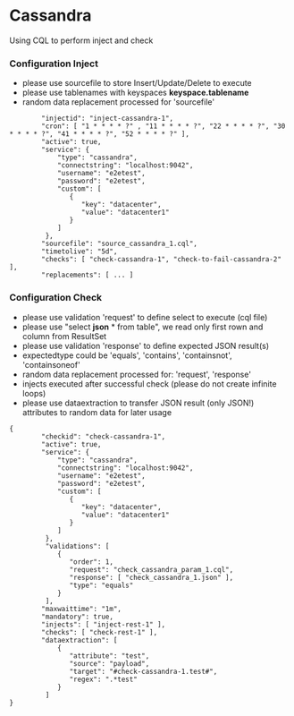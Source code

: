 # Cassandra

Using CQL to perform inject and check

### Configuration Inject

* please use sourcefile to store Insert/Update/Delete to execute
* please use tablenames with keyspaces **keyspace.tablename**
* random data replacement processed for 'sourcefile'

```
        "injectid": "inject-cassandra-1",
        "cron": [ "1 * * * * ?" , "11 * * * * ?", "22 * * * * ?", "30 * * * * ?", "41 * * * * ?", "52 * * * * ?" ],
        "active": true,
        "service": {
            "type": "cassandra",
            "connectstring": "localhost:9042",
            "username": "e2etest",
            "password": "e2etest",
            "custom": [
               {
                  "key": "datacenter",
                  "value": "datacenter1"
               }
            ]
         },
        "sourcefile": "source_cassandra_1.cql",
        "timetolive": "5d",
        "checks": [ "check-cassandra-1", "check-to-fail-cassandra-2" ],
        "replacements": [ ... ]
```

### Configuration Check

* please use validation 'request' to define select to execute (cql file)
* please use "select **json** * from table", we read only first rown and column from ResultSet
* please use validation 'response' to define expected JSON result(s)
* expectedtype could be 'equals', 'contains', 'containsnot', 'containsoneof'
* random data replacement processed for: 'request', 'response'
* injects executed after successful check (please do not create infinite loops)
* please use dataextraction to transfer JSON result (only JSON!) attributes to random data for later usage

```
{
        "checkid": "check-cassandra-1",
        "active": true,
        "service": {
            "type": "cassandra",
            "connectstring": "localhost:9042",
            "username": "e2etest",
            "password": "e2etest",
            "custom": [
               {
                  "key": "datacenter",
                  "value": "datacenter1"
               }
            ]
         },
         "validations": [
            {
               "order": 1,
               "request": "check_cassandra_param_1.cql",
               "response": [ "check_cassandra_1.json" ],
               "type": "equals"
            }
         ],
        "maxwaittime": "1m",
        "mandatory": true,
        "injects": [ "inject-rest-1" ],
        "checks": [ "check-rest-1" ],
        "dataextraction": [ 
            {
               "attribute": "test",
               "source": "payload",
               "target": "#check-cassandra-1.test#",
               "regex": ".*test"
            }
         ]
}
```